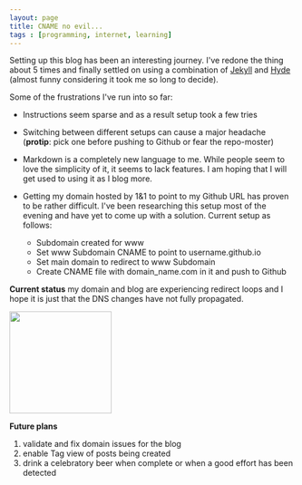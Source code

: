 ```yaml
---
layout: page
title: CNAME no evil...
tags : [programming, internet, learning]
---
```


Setting up this blog has been an interesting journey.  I've redone the thing about 5 times and finally settled on using a combination of [Jekyll](https://jekyllrb.com/) and [Hyde](https://github.com/poole/hyde) (almost funny considering it took me so long to decide).  

Some of the frustrations I've run into so far:

* Instructions seem sparse and as a result setup took a few tries
* Switching between different setups can cause a major headache (<b>protip</b>: pick one before pushing to Github or fear the repo-moster)
* Markdown is a completely new language to me. While people seem to love the simplicity of it, it seems to lack features.  I am hoping that I will get used to using it as I blog more.
* Getting my domain hosted by 1&1 to point to my Github URL has proven to be rather difficult.  I've been researching this setup most of the evening and have yet to come up with a solution.  Current setup as follows:

	* Subdomain created for www
	* Set www Subdomain CNAME to point to username.github.io
	* Set main domain to redirect to www Subdomain
	* Create CNAME file with domain_name.com in it and push to Github

<b>Current status</b> my domain and blog are experiencing redirect loops and I hope it is just that the DNS changes have not fully propagated.

<img src="https://media.giphy.com/media/MmweDMiYqaBl6/giphy.gif"  height="180">


<b>Future plans</b>

1. validate and fix domain issues for the blog
2. enable Tag view of posts being created
3. drink a celebratory beer when complete or when a good effort has been detected 


